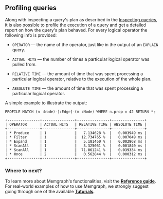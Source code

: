 ## Profiling queries

Along with inspecting a query's plan as described in the [Inspecting queries](./inspecting-queries.md), 
it is also possible to profile the execution of a query and get a detailed report 
on how the query's plan behaved. For every logical operator the following info is provided:

- `OPERATOR` &mdash; the name of the operator, just like in the output of an
  `EXPLAIN` query.

- `ACTUAL HITS` &mdash; the number of times a particular logical operator was
  pulled from.

- `RELATIVE TIME` &mdash; the amount of time that was spent processing a
  particular logical operator, relative to the execution of the whole plan.

- `ABSOLUTE TIME` &mdash; the amount of time that was spent processing a
  particular logical operator.

A simple example to illustrate the output:

```opencypher
PROFILE MATCH (n :Node)-[:Edge]-(m :Node) WHERE n.prop = 42 RETURN *;
```

```plaintext
+---------------+---------------+---------------+---------------+
| OPERATOR      | ACTUAL HITS   | RELATIVE TIME | ABSOLUTE TIME |
+---------------+---------------+---------------+---------------+
| * Produce     | 1             |   7.134628 %  |   0.003949 ms |
| * Filter      | 1             |  12.734765 %  |   0.007049 ms |
| * Expand      | 1             |   5.181460 %  |   0.002868 ms |
| * ScanAll     | 1             |   3.325061 %  |   0.001840 ms |
| * ScanAll     | 1             |  71.061241 %  |   0.039334 ms |
| * Once        | 2             |   0.562844 %  |   0.000312 ms |
+---------------+---------------+---------------+---------------+
```

### Where to next?

To learn more about Memgraph's functionalities, visit the **[Reference guide](../reference_guide/reference-guide.md)**.
For real-world examples of how to use Memgraph, we strongly suggest going through one of the available **[Tutorials](tutorials/tutorials.md)**.